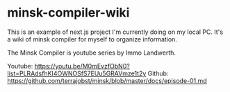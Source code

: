 # minsk-compiler-wiki

This is an example of next.js project I'm currently doing on my local PC.
It's a wiki of minsk compiler for myself to organize information.

The Minsk Compiler is youtube series by Immo Landwerth.

Youtube: https://youtu.be/M0mEvzfObN0?list=PLRAdsfhKI4OWNOSfS7EUu5GRAVmze1t2y
Github: https://github.com/terrajobst/minsk/blob/master/docs/episode-01.md
